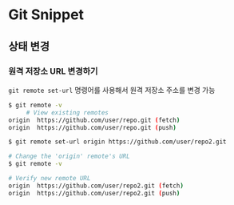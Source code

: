 # Git Snippet

## 상태 변경

### 원격 저장소 URL 변경하기

`git remote set-url` 명령어를 사용해서 원격 저장소 주소를 변경 가능

```bash
$ git remote -v
     # View existing remotes
origin  https://github.com/user/repo.git (fetch)
origin  https://github.com/user/repo.git (push)

$ git remote set-url origin https://github.com/user/repo2.git

# Change the 'origin' remote's URL
$ git remote -v

# Verify new remote URL
origin  https://github.com/user/repo2.git (fetch)
origin  https://github.com/user/repo2.git (push)
```

